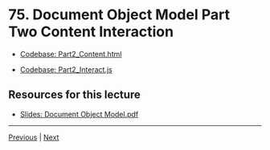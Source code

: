 # 75. Document Object Model Part Two Content Interaction

-   [Codebase: Part2_Content.html](../../codebase/python-django/Document_Object_Model/Part2_Content.html)

-   [Codebase: Part2_Interact.js](../../codebase/python-django/Document_Object_Model/Part2_Interact.js)



##  Resources for this lecture


-   [Slides: Document Object Model.pdf](https://python-ds.s3.us-west-1.amazonaws.com/Python-and-Django-Full-Stack-Web-Developer-Bootcamp/Resources/Document+Object+Model.pdf)


---

[Previous](./74_Document-Object-Model-Part-One-DOM-Interaction.md) | [Next](./76_Document-Object-Model-Part-Three-Events.md)